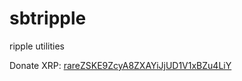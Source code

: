 sbtripple
=========

ripple utilities


Donate XRP: [rareZSKE9ZcyA8ZXAYiJjUD1V1xBZu4LiY](https://ripple.com//send?to=rareZSKE9ZcyA8ZXAYiJjUD1V1xBZu4LiY&amount=50)
